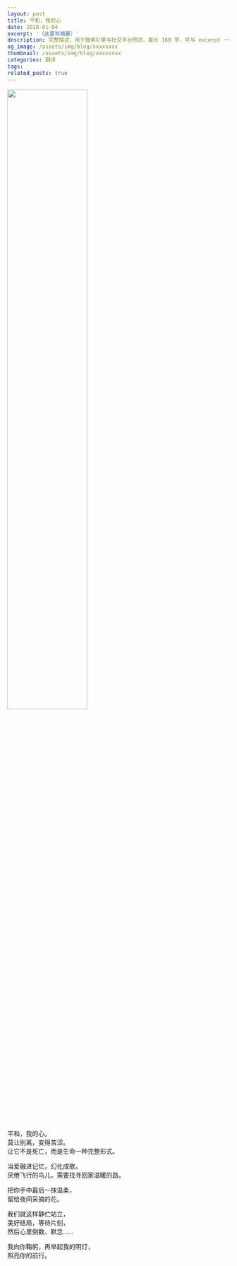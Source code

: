 ```yaml
---
layout: post
title: 平和，我的心
date: 2018-01-04
excerpt: '（这里写摘要）'
description: 完整描述，用于搜索引擎与社交平台预览，最长 160 字，可与 excerpt 一致
og_image: /assets/img/blog/xxxxxxxx
thumbnail: /assets/img/blog/xxxxxxxx
categories: 翻译
tags: 
related_posts: true
---
```


<img src="{{ '/assets/img/blog/xxxxxxxx' | relative_url }}" style="width:60%;">

平和，我的心。  
莫让别离，变得苦涩。  
让它不是死亡，而是生命一种完整形式。

当爱融进记忆，幻化成歌。  
厌倦飞行的鸟儿，需要找寻回家温暖的路。

把你手中最后一抹温柔，  
留给夜间采摘的花。

我们就这样静伫站立，  
美好结局，等待片刻，  
然后心里倒数、默念……

我向你鞠躬，再举起我的明灯，  
照亮你的前行。